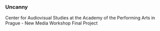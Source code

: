 <h3>Uncanny</h3>
Center for Audiovisual Studies at the Academy of the Performing Arts in Prague - New Media Workshop Final Project
